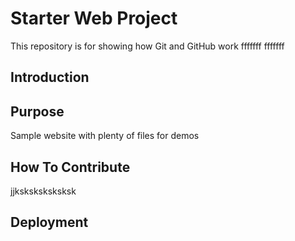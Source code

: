 # Starter Web Project

This repository is for showing how Git and GitHub work
fffffff
fffffff

## Introduction 

## Purpose

Sample website with plenty of files for demos

## How To Contribute 
jjksksksksksksk

## Deployment